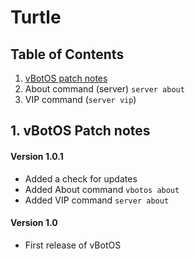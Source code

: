 # Turtle
## Table of Contents
1. [vBotOS patch notes](https://vichingo455.github.io/vBotOS/Turtle/)
2. About command (server) `server about`
3. VIP command (`server vip`)

## 1. vBotOS Patch notes
#### Version 1.0.1
- Added a check for updates
- Added About command `vbotos about`
- Added VIP command `server about`

#### Version 1.0
- First release of vBotOS
